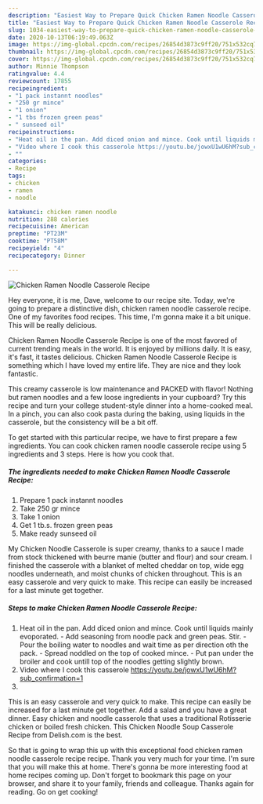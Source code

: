 ```yaml
---
description: "Easiest Way to Prepare Quick Chicken Ramen Noodle Casserole Recipe"
title: "Easiest Way to Prepare Quick Chicken Ramen Noodle Casserole Recipe"
slug: 1034-easiest-way-to-prepare-quick-chicken-ramen-noodle-casserole-recipe
date: 2020-10-13T06:19:49.063Z
image: https://img-global.cpcdn.com/recipes/26854d3873c9ff20/751x532cq70/chicken-ramen-noodle-casserole-recipe-recipe-main-photo.jpg
thumbnail: https://img-global.cpcdn.com/recipes/26854d3873c9ff20/751x532cq70/chicken-ramen-noodle-casserole-recipe-recipe-main-photo.jpg
cover: https://img-global.cpcdn.com/recipes/26854d3873c9ff20/751x532cq70/chicken-ramen-noodle-casserole-recipe-recipe-main-photo.jpg
author: Minnie Thompson
ratingvalue: 4.4
reviewcount: 17855
recipeingredient:
- "1 pack instannt noodles"
- "250 gr mince"
- "1 onion"
- "1 tbs frozen green peas"
- " sunseed oil"
recipeinstructions:
- "Heat oil in the pan. Add diced onion and mince. Cook until liquids mainly evoporated. Add seasoning from noodle pack and green peas. Stir. Pour the boiling water to noodles and wait time as per direction oth the pack. Spread noddled on the top of cooked mince. Put pan under the broiler and cook untill top of the noodles getting slightly brown."
- "Video where I cook this casserole https://youtu.be/jowxU1wU6hM?sub_confirmation=1"
- ""
categories:
- Recipe
tags:
- chicken
- ramen
- noodle

katakunci: chicken ramen noodle 
nutrition: 288 calories
recipecuisine: American
preptime: "PT23M"
cooktime: "PT58M"
recipeyield: "4"
recipecategory: Dinner

---
```



![Chicken Ramen Noodle Casserole Recipe](https://img-global.cpcdn.com/recipes/26854d3873c9ff20/751x532cq70/chicken-ramen-noodle-casserole-recipe-recipe-main-photo.jpg)

Hey everyone, it is me, Dave, welcome to our recipe site. Today, we're going to prepare a distinctive dish, chicken ramen noodle casserole recipe. One of my favorites food recipes. This time, I'm gonna make it a bit unique. This will be really delicious.

Chicken Ramen Noodle Casserole Recipe is one of the most favored of current trending meals in the world. It is enjoyed by millions daily. It is easy, it's fast, it tastes delicious. Chicken Ramen Noodle Casserole Recipe is something which I have loved my entire life. They are nice and they look fantastic.

This creamy casserole is low maintenance and PACKED with flavor! Nothing but ramen noodles and a few loose ingredients in your cupboard? Try this recipe and turn your college student-style dinner into a home-cooked meal. In a pinch, you can also cook pasta during the baking, using liquids in the casserole, but the consistency will be a bit off.


To get started with this particular recipe, we have to first prepare a few ingredients. You can cook chicken ramen noodle casserole recipe using 5 ingredients and 3 steps. Here is how you cook that.

<!--inarticleads1-->

##### The ingredients needed to make Chicken Ramen Noodle Casserole Recipe:

1. Prepare 1 pack instannt noodles
1. Take 250 gr mince
1. Take 1 onion
1. Get 1 tb.s. frozen green peas
1. Make ready  sunseed oil


My Chicken Noodle Casserole is super creamy, thanks to a sauce I made from stock thickened with beurre manie (butter and flour) and sour cream. I finished the casserole with a blanket of melted cheddar on top, wide egg noodles underneath, and moist chunks of chicken throughout. This is an easy casserole and very quick to make. This recipe can easily be increased for a last minute get together. 

<!--inarticleads2-->

##### Steps to make Chicken Ramen Noodle Casserole Recipe:

1. Heat oil in the pan. Add diced onion and mince. Cook until liquids mainly evoporated. - Add seasoning from noodle pack and green peas. Stir. - Pour the boiling water to noodles and wait time as per direction oth the pack. - Spread noddled on the top of cooked mince. - Put pan under the broiler and cook untill top of the noodles getting slightly brown.
1. Video where I cook this casserole https://youtu.be/jowxU1wU6hM?sub_confirmation=1
1. 


This is an easy casserole and very quick to make. This recipe can easily be increased for a last minute get together. Add a salad and you have a great dinner. Easy chicken and noodle casserole that uses a traditional Rotisserie chicken or boiled fresh chicken. This Chicken Noodle Soup Casserole Recipe from Delish.com is the best. 

So that is going to wrap this up with this exceptional food chicken ramen noodle casserole recipe recipe. Thank you very much for your time. I'm sure that you will make this at home. There's gonna be more interesting food at home recipes coming up. Don't forget to bookmark this page on your browser, and share it to your family, friends and colleague. Thanks again for reading. Go on get cooking!

